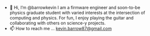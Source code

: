 - 👋 Hi, I’m @barrowkevin
I am a firmware engineer and soon-to-be physics graduate student with varied interests at the intersection of computing
and physics. For fun, I enjoy playing the guitar and collaborating with others on science-y projects.
- 📫 How to reach me ...
kevin.barrow87@gmail.com

<!---
barrowkevin/barrowkevin is a ✨ special ✨ repository because its `README.md` (this file) appears on your GitHub profile.
You can click the Preview link to take a look at your changes.
--->
